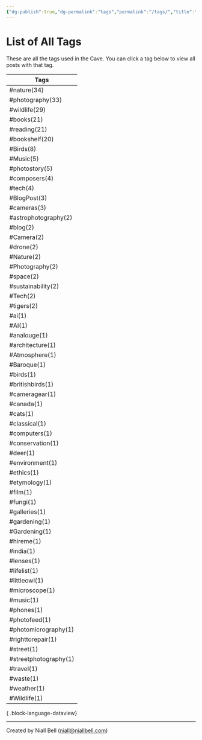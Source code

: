 ```yaml
---
{"dg-publish":true,"dg-permalink":"tags","permalink":"/tags/","title":"List of All Tags","hide":true,"noteIcon":null,"created":"2024-04-16T00:05:40.920+01:00","updated":"2024-04-30T12:05:33.124+01:00"}
---
```


# List of All Tags

These are all the tags used in the Cave. You can click a tag below to view all posts with that tag.

| Tags                  |
| --------------------- |
| #nature(34)           |
| #photography(33)      |
| #wildlife(29)         |
| #books(21)            |
| #reading(21)          |
| #bookshelf(20)        |
| #Birds(8)             |
| #Music(5)             |
| #photostory(5)        |
| #composers(4)         |
| #tech(4)              |
| #BlogPost(3)          |
| #cameras(3)           |
| #astrophotography(2)  |
| #blog(2)              |
| #Camera(2)            |
| #drone(2)             |
| #Nature(2)            |
| #Photography(2)       |
| #space(2)             |
| #sustainability(2)    |
| #Tech(2)              |
| #tigers(2)            |
| #ai(1)                |
| #AI(1)                |
| #analouge(1)          |
| #architecture(1)      |
| #Atmosphere(1)        |
| #Baroque(1)           |
| #birds(1)             |
| #britishbirds(1)      |
| #cameragear(1)        |
| #canada(1)            |
| #cats(1)              |
| #classical(1)         |
| #computers(1)         |
| #conservation(1)      |
| #deer(1)              |
| #environment(1)       |
| #ethics(1)            |
| #etymology(1)         |
| #film(1)              |
| #fungi(1)             |
| #galleries(1)         |
| #gardening(1)         |
| #Gardening(1)         |
| #hireme(1)            |
| #india(1)             |
| #lenses(1)            |
| #lifelist(1)          |
| #littleowl(1)         |
| #microscope(1)        |
| #music(1)             |
| #phones(1)            |
| #photofeed(1)         |
| #photomicrography(1)  |
| #righttorepair(1)     |
| #street(1)            |
| #streetphotography(1) |
| #travel(1)            |
| #waste(1)             |
| #weather(1)           |
| #Wildlife(1)          |

{ .block-language-dataview}

---
Created by Niall Bell (niall@niallbell.com)